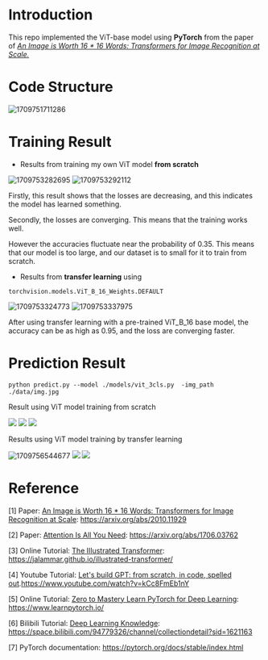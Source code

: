 
# Introduction

This repo implemented the ViT-base model using **PyTorch** from the paper of *[An Image is Worth 16 * 16 Words: Transformers for Image Recognition at Scale.](https://arxiv.org/abs/2010.11929)*

# Code Structure


![1709751711286](https://github.com/GuilinXie/Paper_Replicating/blob/main/vision_transformer/results/vision_transformer.png)


# Training Result

* Results from training my own ViT model **from scratch**

![1709753282695](https://github.com/GuilinXie/Paper_Replicating/blob/main/vision_transformer/results/result_loss_from_scratch.jpg)        ![1709753292112](https://github.com/GuilinXie/Paper_Replicating/blob/main/vision_transformer/results/result_acc_from_scratch.jpg)

Firstly, this result shows that the losses are decreasing, and this indicates the model has learned something.

Secondly, the losses are converging. This means that the training works well.

However the accuracies fluctuate near the probability of 0.35. This means that our model is too large, and our dataset is to small for it to train from scratch.


* Results from  **transfer learning** using

```
torchvision.models.ViT_B_16_Weights.DEFAULT
```

![1709753324773](https://github.com/GuilinXie/Paper_Replicating/blob/main/vision_transformer/results/result_loss_pretrained.jpg)         ![1709753337975](https://github.com/GuilinXie/Paper_Replicating/blob/main/vision_transformer/results/result_acc_pretrained.jpg)

After using transfer learning with a pre-trained ViT_B_16 base model, the accuracy can be as high as 0.95, and the loss are converging faster.

# Prediction Result

```
python predict.py --model ./models/vit_3cls.py  -img_path ./data/img.jpg
```

Result using ViT model training from scratch

![](https://github.com/GuilinXie/Paper_Replicating/blob/main/vision_transformer/results/scratch_pizza.png)    ![](https://github.com/GuilinXie/Paper_Replicating/blob/main/vision_transformer/results/scratch_stead.png)   ![](https://github.com/GuilinXie/Paper_Replicating/blob/main/vision_transformer/results/scratch_sushi.png)

Results using ViT model training by transfer learning

![1709756544677](https://github.com/GuilinXie/Paper_Replicating/blob/main/vision_transformer/results/transfer_pizza.png)  ![](https://github.com/GuilinXie/Paper_Replicating/blob/main/vision_transformer/results/transfer_steak.png) ![](https://github.com/GuilinXie/Paper_Replicating/blob/main/vision_transformer/results/transfer_sushi.png)



# Reference

[1]	Paper: [An Image is Worth 16 * 16 Words: Transformers for Image Recognition at Scale](https://arxiv.org/abs/2010.11929): https://arxiv.org/abs/2010.11929

[2]    Paper: [Attention Is All You Need](https://arxiv.org/abs/1706.03762): https://arxiv.org/abs/1706.03762

[3]	Online Tutorial: [The IIlustrated Transformer](https://jalammar.github.io/illustrated-transformer/): https://jalammar.github.io/illustrated-transformer/

[4]	Youtube Tutorial: [Let&#39;s build GPT: from scratch, in code, spelled out](https://www.youtube.com/watch?v=kCc8FmEb1nY).https://www.youtube.com/watch?v=kCc8FmEb1nY

[5]    Online Tutorial:  [Zero to Mastery Learn PyTorch for Deep Learning](https://www.learnpytorch.io/): https://www.learnpytorch.io/

[6]	Bilibili Tutorial: [Deep Learning Knowledge](https://space.bilibili.com/94779326/channel/collectiondetail?sid=1621163): https://space.bilibili.com/94779326/channel/collectiondetail?sid=1621163

[7]	PyTorch documentation: https://pytorch.org/docs/stable/index.html
